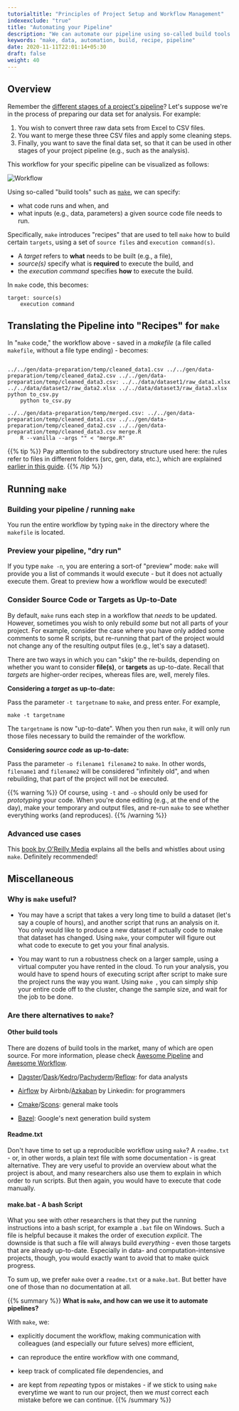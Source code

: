 ```yaml
---
tutorialtitle: "Principles of Project Setup and Workflow Management"
indexexclude: "true"
title: "Automating your Pipeline"
description: "We can automate our pipeline using so-called build tools to execute sequential code files."
keywords: "make, data, automation, build, recipe, pipeline"
date: 2020-11-11T22:01:14+05:30
draft: false
weight: 40
---
```


## Overview

Remember the [different stages of a project's pipeline](../pipeline/#project-pipelines)? Let's suppose
we're in the process of preparing our data set for analysis. For example:

1. You wish to convert three raw data sets from Excel to CSV files.
2. You want to merge these three CSV files and apply some cleaning steps.
3. Finally, you want to save the final data set, so that it can be used in
other stages of your project pipeline (e.g., such as the analysis).

This workflow for your specific pipeline can be visualized as follows:

![Workflow](../make_flowchart.png)

Using so-called "build tools" such as [`make`](/configure-your-computer/automation-and-workflows/make/), we can specify:

- what code runs and when, and
- what inputs (e.g., data, parameters) a given source code file needs to run.

Specifically, `make` introduces "recipes" that are used to tell `make` how to
build certain `targets`, using a set of `source files` and `execution command(s)`.

- A *target* refers to **what** needs to be built (e.g., a file),
- *source(s)* specify what is **required** to execute the build, and
- the *execution command* specifies **how** to execute the build.

In `make` code, this becomes:

```make
target: source(s)
    execution command
```
## Translating the Pipeline into "Recipes" for `make`

In "`make` code," the workflow above - saved in a *makefile* (a file called `makefile`, without a file type ending) - becomes:

```make

../../gen/data-preparation/temp/cleaned_data1.csv ../../gen/data-preparation/temp/cleaned_data2.csv ../../gen/data-preparation/temp/cleaned_data3.csv: ../../data/dataset1/raw_data1.xlsx ../../data/dataset2/raw_data2.xlsx ../../data/dataset3/raw_data3.xlsx python to_csv.py
   	python to_csv.py

../../gen/data-preparation/temp/merged.csv: ../../gen/data-preparation/temp/cleaned_data1.csv ../../gen/data-preparation/temp/cleaned_data2.csv ../../gen/data-preparation/temp/cleaned_data3.csv merge.R
   	R --vanilla --args "" < "merge.R"
```

<!--
../temp/analysis.RData: ../temp/merged.csv analyze.R
   	R --vanilla --args "" < "analyze.R"

../temp/plot.png: ../temp/merged.csv plot.R
   	R --vanilla --args "" < "plot.R"

../output/report.pdf: ../temp/plot.png ../temp/analysis.RData
	R -e "rmarkdown::render('make_report.Rmd', output_file = '../output/report.pdf')"
-->


{{% tip %}}
Pay attention to the subdirectory structure used here: the rules refer to files in different folders (src, gen, data, etc.), which are explained [earlier in this guide](../directories).
{{% /tip %}}

## Running `make`

### Building your pipeline / running `make`

You run the entire workflow by typing `make` in the directory where the `makefile` is located.

### Preview your pipeline, "dry run"

If you type `make -n`, you are entering a sort-of "preview" mode: `make`
will provide you a list of commands it would execute - but it does not
actually execute them. Great to preview how a workflow would be executed!

### Consider Source Code or Targets as Up-to-Date

By default, `make` runs each step in a workflow that *needs* to be
updated. However, sometimes you wish to only rebuild *some* but not all
parts of your project. For example, consider the case where you have only
added some comments to some R scripts, but re-running that part of the project
would not change any of the resulting output files (e.g., let's say a dataset).

There are two ways in which you can "skip" the re-builds, depending on
whether you want to consider **file(s)**, or **targets** as up-to-date.
Recall that *targets* are higher-order recipes, whereas files are, well,
merely files.

**Considering a *target* as up-to-date:**

Pass the parameter `-t targetname` to `make`, and press enter. For example,
```
make -t targetname
```

The `targetname` is now "up-to-date". When you then run `make`,
it will only run those files necessary to build the remainder of the workflow.

**Considering *source code* as up-to-date:**

Pass the parameter `-o filename1 filename2` to `make`.
In other words, `filename1` and `filename2` will be considered "infinitely old",
and when rebuilding, that part of the project will not be executed.

{{% warning %}}
Of course, using `-t` and `-o` should only be used for *prototyping* your
code. When you're done editing (e.g., at the end of the day), make
your temporary and output files, and re-run `make`
to see whether everything works (and reproduces).
{{% /warning %}}

### Advanced use cases

This [book by O'Reilly Media](https://www.oreilly.com/openbook/make3/book/index.csp) explains all the bells and whistles about using `make`. Definitely recommended!

## Miscellaneous

### Why is `make` useful?

- You may have a script that takes a very long time to build a dataset
(let's say a couple of hours), and another script that runs an analysis on it.
You only would like to produce a new dataset if actually code to make that dataset has changed.
Using `make`, your computer will figure out what code to execute to get you your final analysis.

- You may want to run a robustness check on a larger sample, using a virtual computer you have rented in the cloud.
To run your analysis, you would have to spend hours of executing script after script to make sure the project runs the way you want.
Using `make `, you can simply ship your entire code off to the cluster, change the sample size, and wait for the job to be done.

### Are there alternatives to `make`?

#### Other build tools

There are dozens of build tools in the market, many of which are open source. For more information, please check [Awesome Pipeline](https://github.com/pditommaso/awesome-pipeline) and [Awesome Workflow](https://github.com/meirwah/awesome-workflow-engines).

- [Dagster](https://github.com/dagster-io/dagster)/[Dask](https://github.com/dask/dask)/[Kedro](https://github.com/quantumblacklabs/kedro)/[Pachyderm](https://github.com/pachyderm/pachyderm)/[Reflow](https://github.com/grailbio/reflow): for data analysts

- [Airflow](https://github.com/apache/airflow) by Airbnb/[Azkaban](https://github.com/azkaban/azkaban) by Linkedin: for programmers
- [Cmake](https://cmake.org/)/[Scons](https://scons.org/): general make tools
- [Bazel](https://bazel.build): Google's next generation build system

#### Readme.txt

Don't have time to set up a reproducible workflow using `make`?
A `readme.txt` - or, in other words, a plain text file with some documentation - is great alternative.
They are very useful to provide an overview about what the project is
about, and many researchers also use them to explain in which order to run scripts. But then again,
you would have to execute that code manually.

#### make.bat - A bash Script

What you see with other researchers is that they put the running instructions into a bash script,
for example a `.bat` file on Windows. Such a file is helpful because it makes the order of
execution *explicit*. The downside is that such a file will always build *everything* - even those
targets that are already up-to-date. Especially in data- and computation-intensive
projects, though, you would exactly want to avoid that to make quick progress.

To sum up, we prefer `make` over a `readme.txt` or a `make.bat`. But better have one of those than no documentation at all.

{{% summary %}}
**What is `make`, and how can we use it to automate pipelines?**

With `make`, we:

- explicitly document the workflow, making communication with colleagues (and especially our future selves) more efficient,

- can reproduce the entire workflow with one command,

- keep track of complicated file dependencies, and

- are kept from *repeating* typos or mistakes - if we stick to using `make` everytime
we want to run our project, then we *must* correct each mistake before we can continue.
{{% /summary %}}
